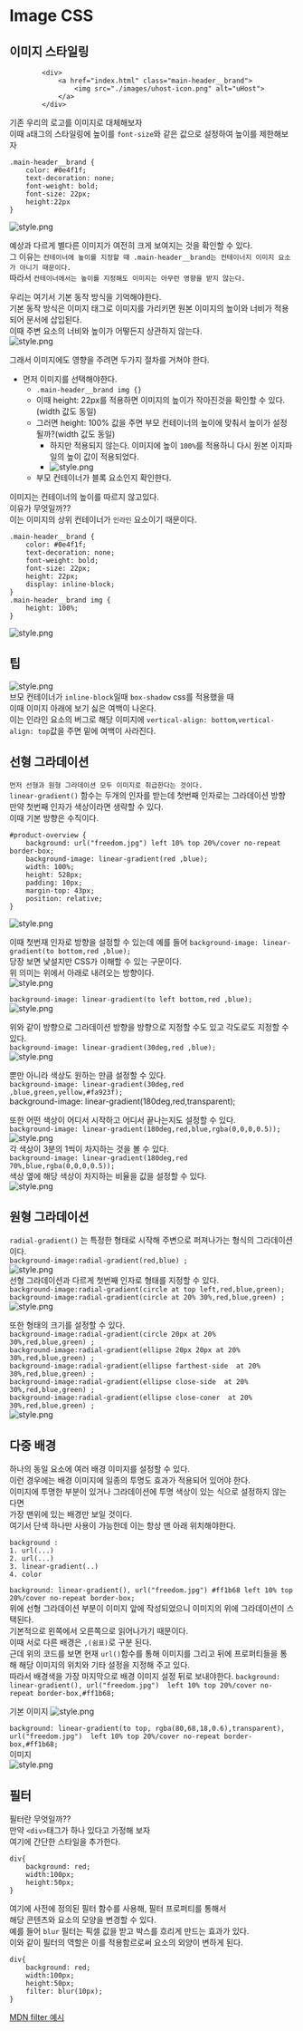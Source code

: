 # Image CSS
## 이미지 스타일링
```
        <div>
            <a href="index.html" class="main-header__brand">
                <img src="./images/uhost-icon.png" alt="uHost">
            </a>
        </div>
```
기존 우리의 로고를 이미지로 대체해보자  
이때  `a`태그의 스타일링에 높이를 `font-size`와 같은 값으로 설정하여 높이를 제한해보자
```
.main-header__brand {
    color: #0e4f1f;
    text-decoration: none;
    font-weight: bold;
    font-size: 22px;
    height:22px
}
```  
![style.png](css_image/style.png)  
  
예상과 다르게 별다른 이미지가 여전히 크게 보여지는 것을 확인할 수 있다.  
그 이유는 `컨테이너에 높이를 지정할 때 .main-header__brand는 컨테이너지 이미지 요소가 아니기 때문이다.`  
따라서 `컨테이너에서는 높이를 지정해도 이미지는 아무런 영향을 받지 않는다.`  
  
우리는 여기서 기본 동작 방식을 기억해야한다.  
기본 동작 방식은 이미지 태그로 이미지를 가리키면 원본 이미지의 높이와 너비가 적용되어 문서에 삽입된다.  
이때 주변 요소의 너비와 높이가 어떻든지 상관하지 않는다.  
![style.png](css_image/2.style.png)  
  
그래서 이미지에도 영향을 주려면 두가지 절차를 거쳐야 한다.
* 먼저 이미지를 선택해야한다.
   * `.main-header__brand img {}`
   * 이때 height: 22px를 적용하면 이미지의 높이가 작아진것을 확인할 수 있다.(width 값도 동일)
   * 그러면 height: 100% 값을 주면 부모 컨테이너의 높이에 맞춰서 높이가 설정될까?(width 값도 동일)
     * 하지만 적용되지 않는다. 이미지에 높이 `100%`를 적용하니 다시 원본 이지파일의 높이 값이 적용되었다.
     * ![style.png](css_image/style.png)  
   * 부모 컨테이너가 블록 요소인지 확인한다.
  
이미지는 컨테이너의 높이를 따르지 않고있다.  
이유가 무엇일까??  
이는 이미지의 상위 컨테이너가 `인라인` 요소이기 때문이다.

```
.main-header__brand {
    color: #0e4f1f;
    text-decoration: none;
    font-weight: bold;
    font-size: 22px;
    height: 22px;
    display: inline-block;
}
.main-header__brand img {
    height: 100%;
}

```
![style.png](css_image/3.style.png)  
  
  
## 팁
![style.png](css_image/top.png)  
브모 컨테이너가 `inline-block`일때 `box-shadow` css를 적용했을 때  
이때 이미지 아래에 보기 싫은 여백이 나온다.  
이는 인라인 요소의 버그로 해당 이미지에 `vertical-align: bottom`,`vertical-align: top`값을 주면 밑에 여백이 사라진다.  
  
## 선형 그라데이션
`먼저 선형과 원형 그라데이션 모두 이미지로 취급한다는 것이다.`  
`linear-gradient()` 함수는 두개의 인자를 받는데 첫번째 인자로는 그라데이션 방향  
만약 첫번째 인자가 색상이라면 생략할 수 있다.  
이때 기본 방향은 수직이다.
```
#product-overview {
    background: url("freedom.jpg") left 10% top 20%/cover no-repeat border-box;
    background-image: linear-gradient(red ,blue);
    width: 100%;
    height: 528px;
    padding: 10px;
    margin-top: 43px;
    position: relative;
}
```
![style.png](css_image/gradient.png)  
  
이때 첫번재 인자로 방향을 설정할 수 있는데 예를 들어 `background-image: linear-gradient(to bottom,red ,blue);`  
당장 보면 낯설지만 CSS가 이해할 수 있는 구문이다.  
위 의미는 위에서 아래로 내려오는 방향이다.  
![style.png](css_image/2.gradient.png)  
  
`background-image: linear-gradient(to left bottom,red ,blue);`  
![style.png](css_image/2.gradient.png)  
  
위와 같이 방향으로 그라데이션 방향을 방향으로 지정할 수도 있고 각도로도 지정할 수 있다.  
`background-image: linear-gradient(30deg,red ,blue);`  
![style.png](css_image/3.gradient.png)  
  
뿐만 아니라 색상도 원하는 만큼 설정할 수 있다.  
`background-image: linear-gradient(30deg,red ,blue,green,yellow,#fa923f);`  
background-image: linear-gradient(180deg,red,transparent);  
  
또한 어떤 색상이 어디서 시작하고 어디서 끝나는지도 설정할 수 있다.  
`background-image: linear-gradient(180deg,red,blue,rgba(0,0,0,0.5));`  
![style.png](css_image/5.gradient.png)  
각 색상이 3분의 1씩이 차지하는 것을 볼 수 있다.  
`background-image: linear-gradient(180deg,red 70%,blue,rgba(0,0,0,0.5));`  
색상 옆에 해당 색상이 차지하는 비율을 값을 설정할 수 있다.  
![style.png](css_image/6.gradient.png)  
  
## 원형 그라데이션
`radial-gradient()` 는 특정한 형태로 시작해 주변으로 퍼져나가는 형식의 그라데이션이다.  
`background-image:radial-gradient(red,blue) ;`  
![style.png](css_image/7.gradient.png)  
선형 그라데이션과 다르게 첫번째 인자로 형태를 지정할 수 있다.  
`background-image:radial-gradient(circle at top left,red,blue,green);`  
`background-image:radial-gradient(circle at 20% 30%,red,blue,green) ;`  
![style.png](css_image/8.gradient.png)  
  
또한 형태의 크기를 설정할 수 있다.  
`background-image:radial-gradient(circle 20px at 20% 30%,red,blue,green) ;`  
`background-image:radial-gradient(ellipse 20px 20px at 20% 30%,red,blue,green) ;`  
`background-image:radial-gradient(ellipse farthest-side  at 20% 30%,red,blue,green) ;`  
`background-image:radial-gradient(ellipse close-side  at 20% 30%,red,blue,green) ;`  
`background-image:radial-gradient(ellipse close-coner  at 20% 30%,red,blue,green) ;`  
![style.png](css_image/9.gradient.png)  
  
  
## 다중 배경
하나의 동일 요소에 여러 배경 이미지를 설정할 수 있다.  
이런 경우에는 배경 이미지에 일종의 투명도 효과가 적용되어 있어야 한다.  
이미지에 투명한 부분이 있거나 그라데이션에 투명 색상이 있는 식으로 설정하지 않는 다면  
가장 맨위에 있는 배경만 보일 것이다.  
여기서 단색 하나만 사용이 가능한데 이는 항상 맨 아래 위치해야한다.  
```
background : 
1. url(...)
2. url(...)
3. linear-gradient(..)
4. color
```
  
`background: linear-gradient(), url("freedom.jpg") #ff1b68 left 10% top 20%/cover no-repeat border-box;`  
위에 선형 그라데이션 부분이 이미지 앞에 작성되었으니 이미지의 위에 그라데이션이 스택된다.  
기본적으로 왼쪽에서 오른쪽으로 읽어나가기 때문이다.  
이때 서로 다른 배경은 `,(쉼표)`로 구분 된다.  
근데 위의 코드를 보면 현재 `url()`함수를 통해 이미지를 그리고 뒤에 프로퍼티들을 통해 해당 이미지의 위치와 기타 설정을 지정해 주고 있다.  
따라서 배경색을 가장 마지막으로 배경 이미지 설정 뒤로 보내야한다.
`background: linear-gradient(), url("freedom.jpg")  left 10% top 20%/cover no-repeat border-box,#ff1b68;`  
  
기본 이미지
![style.png](css_image/1.multiple.png)  
  

`background: linear-gradient(to top, rgba(80,68,18,0.6),transparent), url("freedom.jpg")  left 10% top 20%/cover no-repeat border-box,#ff1b68;`  
이미지  
![style.png](css_image/2.multiple.png) 
  
## 필터
필터란 무엇일까??  
만약 `<div>`태그가 하나 있다고 가정해 보자  
여기에 간단한 스타일을 추가한다.  

```
div{
    background: red;
    width:100px;
    height:50px;
}
```
  
여기에 사전에 정의된 필터 함수를 사용해, 필터 프로퍼티를 통해서  
해당 콘텐츠와 요소의 모양을 변경할 수 있다.  
예를 들어 `blur` 필터는 픽셀 값을 받고 박스를 흐리게 만드는 효과가 있다.  
이와 같이 필터의 역할은 이를 적용함르로써 요소의 외양이 변하게 된다.  
```
div{
    background: red;
    width:100px;
    height:50px;
    filter: blur(10px);
}
```  
[MDN filter 예시](https://developer.mozilla.org/ko/docs/Web/CSS/filter)

